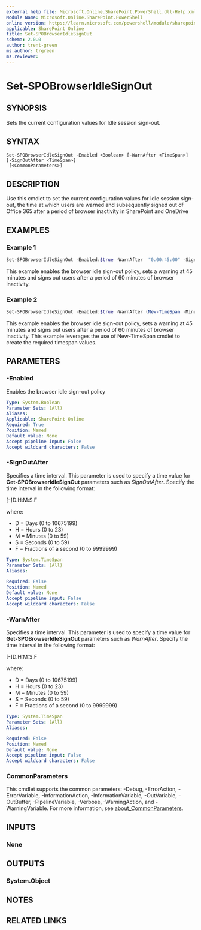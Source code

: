```yaml
---
external help file: Microsoft.Online.SharePoint.PowerShell.dll-Help.xml
Module Name: Microsoft.Online.SharePoint.PowerShell
online version: https://learn.microsoft.com/powershell/module/sharepoint-online/set-spobrowseridlesignout
applicable: SharePoint Online
title: Set-SPOBrowserIdleSignOut
schema: 2.0.0
author: trent-green
ms.author: trgreen
ms.reviewer:
---
```


# Set-SPOBrowserIdleSignOut

## SYNOPSIS

Sets the current configuration values for Idle session sign-out.

## SYNTAX

```
Set-SPOBrowserIdleSignOut -Enabled <Boolean> [-WarnAfter <TimeSpan>] [-SignOutAfter <TimeSpan>]
 [<CommonParameters>]
```

## DESCRIPTION

Use this cmdlet to set the current configuration values for Idle session sign-out, the time at which users are warned and subsequently signed out of Office 365 after a period of browser inactivity in SharePoint and OneDrive

## EXAMPLES

### Example 1

```powershell
Set-SPOBrowserIdleSignOut -Enabled:$true -WarnAfter  "0.00:45:00" -SignOutAfter  "0.01:00:00"
```

This example enables the browser idle sign-out policy, sets a warning at 45 minutes and signs out users after a period of 60 minutes of browser inactivity.

### Example 2

```powershell
Set-SPOBrowserIdleSignOut -Enabled:$true -WarnAfter (New-TimeSpan -Minutes 45) -SignOutAfter (New-TimeSpan -Hours 1)
```

This example enables the browser idle sign-out policy, sets a warning at 45 minutes and signs out users after a period of 60 minutes of browser inactivity. This example leverages the use of New-TimeSpan cmdlet to create the required timespan values.

## PARAMETERS

### -Enabled

Enables the browser idle sign-out policy

```yaml
Type: System.Boolean
Parameter Sets: (All)
Aliases:
Applicable: SharePoint Online
Required: True
Position: Named
Default value: None
Accept pipeline input: False
Accept wildcard characters: False
```

### -SignOutAfter

Specifies a time interval.
This parameter is used to specify a time value for **Get-SPOBrowserIdleSignOut** parameters such as *SignOutAfter*.
Specify the time interval in the following format:

\[-\]D.H:M:S.F

where:

- D = Days (0 to 10675199)
- H = Hours (0 to 23)
- M = Minutes (0 to 59)
- S = Seconds (0 to 59)
- F = Fractions of a second (0 to 9999999)

```yaml
Type: System.TimeSpan
Parameter Sets: (All)
Aliases:

Required: False
Position: Named
Default value: None
Accept pipeline input: False
Accept wildcard characters: False
```

### -WarnAfter

Specifies a time interval.
This parameter is used to specify a time value for **Get-SPOBrowserIdleSignOut** parameters such as *WarnAfter*.
Specify the time interval in the following format:

\[-\]D.H:M:S.F

where:

- D = Days (0 to 10675199)
- H = Hours (0 to 23)
- M = Minutes (0 to 59)
- S = Seconds (0 to 59)
- F = Fractions of a second (0 to 9999999)

```yaml
Type: System.TimeSpan
Parameter Sets: (All)
Aliases:

Required: False
Position: Named
Default value: None
Accept pipeline input: False
Accept wildcard characters: False
```

### CommonParameters

This cmdlet supports the common parameters: -Debug, -ErrorAction, -ErrorVariable, -InformationAction, -InformationVariable, -OutVariable, -OutBuffer, -PipelineVariable, -Verbose, -WarningAction, and -WarningVariable. For more information, see [about_CommonParameters](https://go.microsoft.com/fwlink/?LinkID=113216).

## INPUTS

### None

## OUTPUTS

### System.Object

## NOTES

## RELATED LINKS
